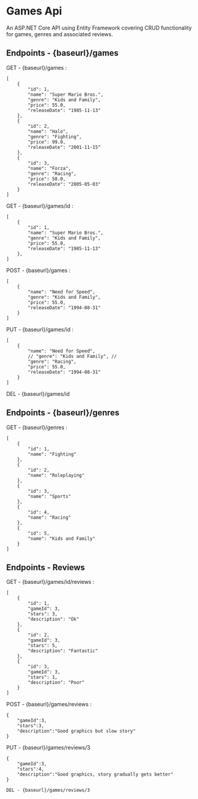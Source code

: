 # Games Api
An ASP.NET Core API using Entity Framework covering CRUD functionality for games, genres and associated reviews.

## Endpoints - {baseurl}/games

GET - {baseurl}/games :

```
[
    {
        "id": 1,
        "name": "Super Mario Bros.",
        "genre": "Kids and Family",
        "price": 55.0,
        "releaseDate": "1985-11-13"
    },
    {
        "id": 2,
        "name": "Halo",
        "genre": "Fighting",
        "price": 99.0,
        "releaseDate": "2001-11-15"
    },
    {
        "id": 3,
        "name": "Forza",
        "genre": "Racing",
        "price": 58.0,
        "releaseDate": "2005-05-03"
    }
]
```

GET - {baseurl}/games/id :

```
[
    {
        "id": 1,
        "name": "Super Mario Bros.",
        "genre": "Kids and Family",
        "price": 55.0,
        "releaseDate": "1985-11-13"
    },
]
```

POST - {baseurl}/games :

```
[
    {
        "name": "Need for Speed",
        "genre": "Kids and Family",
        "price": 55.0,
        "releaseDate": "1994-08-31"
    }
]
```

PUT - {baseurl}/games/id :

```
[
    {
        "name": "Need for Speed",
        // "genre": "Kids and Family", //
        "genre": "Racing",
        "price": 55.0,
        "releaseDate": "1994-08-31"
    }
]
```

DEL - {baseurl}/games/id

## Endpoints - {baseurl}/genres

GET - {baseurl}/genres :

```
[
    {
        "id": 1,
        "name": "Fighting"
    },
    {
        "id": 2,
        "name": "Roleplaying"
    },
    {
        "id": 3,
        "name": "Sports"
    },
    {
        "id": 4,
        "name": "Racing"
    },
    {
        "id": 5,
        "name": "Kids and Family"
    }
]
```
## Endpoints - Reviews

GET - {baseurl}/games/id/reviews :

```
[
    {
        "id": 1,
        "gameId": 3,
        "stars": 3,
        "description": "Ok"
    },
    {
        "id": 2,
        "gameId": 3,
        "stars": 5,
        "description": "Fantastic"
    },
    {
        "id": 3,
        "gameId": 3,
        "stars": 1,
        "description": "Poor"
    }
]
```

POST - {baseurl}/games/reviews :

```
{
    "gameId":3,
    "stars":3,
    "description":"Good graphics but slow story"
}
```

PUT - {baseurl}/games/reviews/3

```
{
    "gameId":3,
    "stars":4,
    "description":"Good graphics, story gradually gets better"
}

DEL - {baseurl}/games/reviews/3
